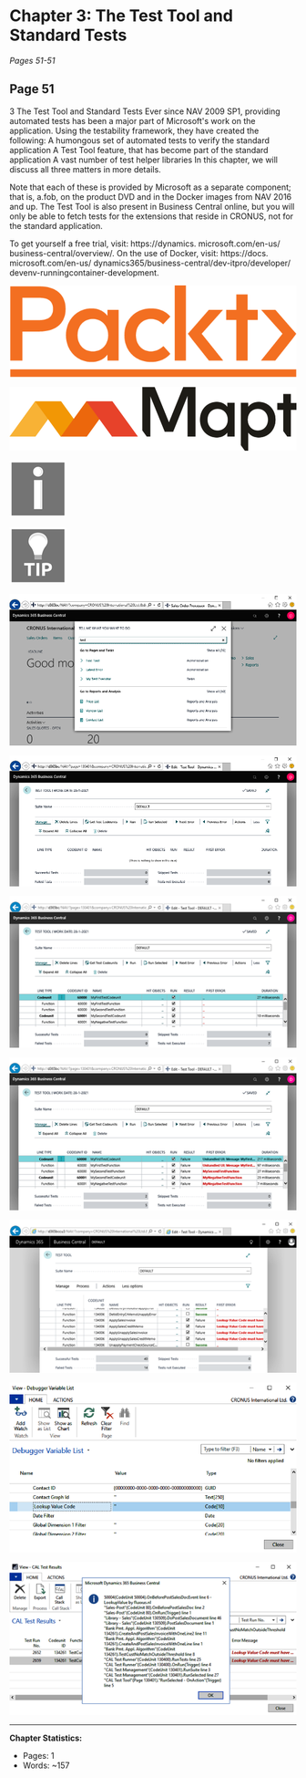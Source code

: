 # Chapter 3: The Test Tool and Standard Tests

*Pages 51-51*

## Page 51

3 The Test Tool and Standard Tests Ever since NAV 2009 SP1, providing automated tests has been a major part of Microsoft's work on the application. Using the testability framework, they have created the following: A humongous set of automated tests to verify the standard application A Test Tool feature, that has become part of the standard application A vast number of test helper libraries In this chapter, we will discuss all three matters in more details.

Note that each of these is provided by Microsoft as a separate component; that is, a.fob, on the product DVD and in the Docker images from NAV 2016 and up. The Test Tool is also present in Business Central online, but you will only be able to fetch tests for the extensions that reside in CRONUS, not for the standard application.

To get yourself a free trial, visit: https:/​/​dynamics. microsoft.​com/​en-​us/​business-​central/​overview/​. On the use of Docker, visit: https:/​/​docs.​microsoft.​com/​en-​us/ dynamics365/​business-​central/​dev-​itpro/​developer/​devenv-​runningcontainer-​development.

![Image from page 51](../images/page_51_img_3.png)

![Image from page 51](../images/page_51_img_5.png)

![Image from page 51](../images/page_51_img_7.png)

![Image from page 51](../images/page_51_img_9.png)

![Image from page 51](../images/page_51_img_18.png)

![Image from page 51](../images/page_51_img_19.png)

![Image from page 51](../images/page_51_img_21.png)

![Image from page 51](../images/page_51_img_22.png)

![Image from page 51](../images/page_51_img_54.png)

![Image from page 51](../images/page_51_img_63.png)

![Image from page 51](../images/page_51_img_67.png)

---

**Chapter Statistics:**
- Pages: 1
- Words: ~157
